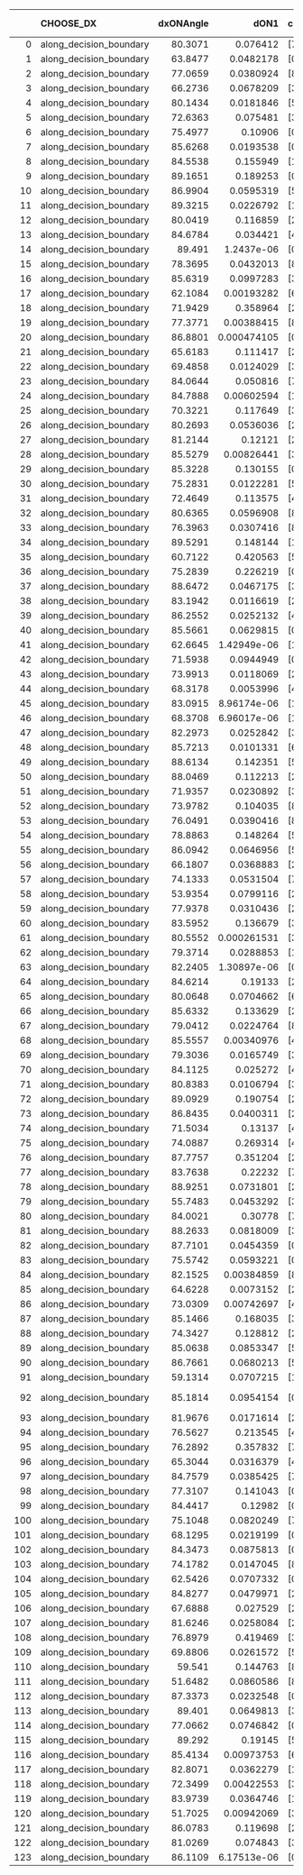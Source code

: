 |     | CHOOSE_DX               |   dxONAngle |        dON1 | cIDON1   |   dON_patch_1 |   nTON |         dON |   dxOFFAngle |       dOFF1 | cIDOFF1   |   dOFF_patch_1 |   nTOFF |        dOFF | SUCCESS   |   nExp |   dual_point_id |   subpoint_time_seconds |   total_execution_time |       logp |        dOFF/dON | Vote dOFF>dON   |
|----:|:------------------------|------------:|------------:|:---------|--------------:|-------:|------------:|-------------:|------------:|:----------|---------------:|--------:|------------:|:----------|-------:|----------------:|------------------------:|-----------------------:|-----------:|----------------:|:----------------|
|   0 | along_decision_boundary |     80.3071 | 0.076412    | [7 9]    |   0.076412    |      1 | 0.076412    |      88.8017 | 0.0363836   | [7 9]     |    0.0363836   |       1 | 0.0363836   | False     |      1 |               1 |                0.806456 |                1.1572  |  0         |     0.476151    | False           |
|   1 | along_decision_boundary |     63.8477 | 0.0482178   | [0 8]    |   0.0482178   |      1 | 0.0482178   |      80.0466 | 0.0161539   | [1 8]     |    0.0161539   |       1 | 0.0161539   | False     |      2 |               2 |                0.956723 |                2.12097 | -0.5       |     0.33502     | False           |
|   2 | along_decision_boundary |     77.0659 | 0.0380924   | [8 9]    |   0.0380924   |      1 | 0.0380924   |      72.4683 | 0.0374672   | [8 9]     |    0.0374672   |       1 | 0.0374672   | False     |      3 |               5 |                1.15924  |                3.33775 | -1         |     0.983587    | False           |
|   3 | along_decision_boundary |     66.2736 | 0.0678209   | [3 7]    |   0.0678209   |      1 | 0.0678209   |      66.9231 | 0.199186    | [3 7]     |    0.199186    |       1 | 0.199186    | True      |      4 |               6 |                1.21486  |                4.56161 | -1.5       |     2.93694     | True            |
|   4 | along_decision_boundary |     80.1434 | 0.0181846   | [5 7]    |   0.0181846   |      1 | 0.0181846   |      74.6737 | 0.209216    | [5 7]     |    0.209216    |       1 | 0.209216    | True      |      5 |               8 |                1.68411  |                7.36527 | -0.5       |    11.5051      | True            |
|   5 | along_decision_boundary |     72.6363 | 0.075481    | [3 9]    |   0.075481    |      1 | 0.075481    |      87.9389 | 0.139806    | [3 9]     |    0.139806    |       1 | 0.139806    | True      |      6 |               9 |                1.09534  |                8.46465 | -0.1       |     1.8522      | True            |
|   6 | along_decision_boundary |     75.4977 | 0.10906     | [0 9]    |   0.10906     |      1 | 0.10906     |      81.5923 | 0.0151723   | [1 9]     |    0.0151723   |       1 | 0.0151723   | False     |      7 |              10 |                0.936782 |                9.40843 | -0         |     0.139119    | False           |
|   7 | along_decision_boundary |     85.6268 | 0.0193538   | [0 1]    |   0.0193538   |      1 | 0.0193538   |      84.4196 | 0.0928478   | [0 1]     |    0.0928478   |       1 | 0.0928478   | True      |      8 |              12 |                0.88521  |               11.5672  | -0.0714286 |     4.7974      | True            |
|   8 | along_decision_boundary |     84.5538 | 0.155949    | [1 8]    |   0.155949    |      1 | 0.155949    |      79.594  | 0.0922119   | [0 8]     |    0.0922119   |       1 | 0.0922119   | False     |      9 |              14 |                1.47988  |               15.9958  | -0         |     0.591294    | False           |
|   9 | along_decision_boundary |     89.1651 | 0.189253    | [0 1]    |   0.189253    |      1 | 0.189253    |      81.1372 | 0.0991217   | [0 1]     |    0.0991217   |       1 | 0.0991217   | False     |     10 |              15 |                0.860154 |               16.8649  | -0.0555556 |     0.523753    | False           |
|  10 | along_decision_boundary |     86.9904 | 0.0595319   | [5 7]    |   0.0595319   |      1 | 0.0595319   |      84.4311 | 0.174257    | [5 7]     |    0.174257    |       1 | 0.174257    | True      |     11 |              17 |                1.81963  |               20.4374  | -0.2       |     2.92711     | True            |
|  11 | along_decision_boundary |     89.3215 | 0.0226792   | [1 3]    |   0.0226792   |      1 | 0.0226792   |      70.0415 | 0.224068    | [0 3]     |    0.224068    |       1 | 0.224068    | True      |     12 |              18 |                1.35687  |               21.8024  | -0.0454545 |     9.8799      | True            |
|  12 | along_decision_boundary |     80.0419 | 0.116859    | [2 5]    |   0.116859    |      1 | 0.116859    |      84.4072 | 0.326367    | [2 5]     |    0.326367    |       1 | 0.326367    | True      |     13 |              19 |                1.03436  |               22.8457  | -0         |     2.79282     | True            |
|  13 | along_decision_boundary |     84.6784 | 0.034421    | [4 8]    |   0.034421    |      1 | 0.034421    |      81.269  | 0.0230374   | [4 8]     |    0.0230374   |       1 | 0.0230374   | False     |     14 |              20 |                0.705711 |               23.5574  | -0.0384615 |     0.669283    | False           |
|  14 | along_decision_boundary |     89.491  | 1.2437e-06  | [0 9]    |   1.2437e-06  |      1 | 1.2437e-06  |      88.0609 | 0.0878834   | [0 9]     |    0.0878834   |       1 | 0.0878834   | True      |     15 |              21 |                0.680653 |               24.2477  | -0         | 70662.7         | True            |
|  15 | along_decision_boundary |     78.3695 | 0.0432013   | [8 9]    |   0.0432013   |      1 | 0.0432013   |      82.6671 | 0.0169229   | [8 9]     |    0.0169229   |       1 | 0.0169229   | False     |     16 |              22 |                0.689567 |               24.9412  | -0.0333333 |     0.391723    | False           |
|  16 | along_decision_boundary |     85.6319 | 0.0997283   | [3 5]    |   0.0997283   |      1 | 0.0997283   |      78.2557 | 0.0362449   | [3 5]     |    0.0362449   |       1 | 0.0362449   | False     |     17 |              23 |                1.27287  |               26.2211  | -0         |     0.363436    | False           |
|  17 | along_decision_boundary |     62.1084 | 0.00193282  | [6 9]    |   0.00193282  |      1 | 0.00193282  |      68.1955 | 0.0001773   | [6 9]     |    0.0001773   |       1 | 0.0001773   | False     |     18 |              25 |                0.71488  |               28.3424  | -0.0294118 |     0.0917313   | False           |
|  18 | along_decision_boundary |     71.9429 | 0.358964    | [2 7]    |   0.358964    |      1 | 0.358964    |      64.9332 | 0.159187    | [2 7]     |    0.159187    |       1 | 0.159187    | False     |     19 |              26 |                1.6603   |               30.0087  | -0.111111  |     0.443461    | False           |
|  19 | along_decision_boundary |     77.3771 | 0.00388415  | [8 9]    |   0.00388415  |      1 | 0.00388415  |      83.3414 | 0.23759     | [8 9]     |    0.23759     |       1 | 0.23759     | True      |     20 |              29 |                1.15306  |               31.2117  | -0.236842  |    61.1691      | True            |
|  20 | along_decision_boundary |     86.8801 | 0.000474105 | [0 8]    |   0.000474105 |      1 | 0.000474105 |      72.1772 | 0.0103495   | [1 8]     |    0.0103495   |       1 | 0.0103495   | True      |     21 |              30 |                0.944215 |               32.1631  | -0.1       |    21.8295      | True            |
|  21 | along_decision_boundary |     65.6183 | 0.111417    | [2 5]    |   0.111417    |      1 | 0.111417    |      75.6848 | 0.236814    | [2 5]     |    0.236814    |       1 | 0.236814    | True      |     22 |              32 |                1.97059  |               34.1606  | -0.0238095 |     2.12548     | True            |
|  22 | along_decision_boundary |     69.4858 | 0.0124029   | [3 4]    |   0.0124029   |      1 | 0.0124029   |      81.4476 | 0.0762414   | [3 4]     |    0.0762414   |       1 | 0.0762414   | True      |     23 |              35 |                1.01752  |               35.24    | -0         |     6.14708     | True            |
|  23 | along_decision_boundary |     84.0644 | 0.050816    | [7 9]    |   0.050816    |      1 | 0.050816    |      89.8653 | 0.103967    | [7 9]     |    0.103967    |       1 | 0.103967    | True      |     24 |              36 |                1.11839  |               36.3636  | -0.0217391 |     2.04596     | True            |
|  24 | along_decision_boundary |     84.7888 | 0.00602594  | [1 3]    |   0.00602594  |      1 | 0.00602594  |      84.8498 | 0.000641875 | [1 3]     |    0.000641875 |       1 | 0.000641875 | False     |     25 |              38 |                0.654184 |               37.7853  | -0.0833333 |     0.106519    | False           |
|  25 | along_decision_boundary |     70.3221 | 0.117649    | [3 4]    |   0.117649    |      1 | 0.117649    |      69.1077 | 0.0192489   | [3 4]     |    0.0192489   |       1 | 0.0192489   | False     |     26 |              39 |                0.968131 |               38.7585  | -0.02      |     0.163613    | False           |
|  26 | along_decision_boundary |     80.2693 | 0.0536036   | [2 7]    |   0.0536036   |      1 | 0.0536036   |      77.1624 | 0.00192839  | [2 7]     |    0.00192839  |       1 | 0.00192839  | False     |     27 |              42 |                1.0194   |               41.4205  | -0         |     0.0359751   | False           |
|  27 | along_decision_boundary |     81.2144 | 0.12121     | [2 5]    |   0.12121     |      1 | 0.12121     |      84.3559 | 0.137848    | [2 5]     |    0.137848    |       1 | 0.137848    | True      |     28 |              43 |                1.38317  |               42.8116  | -0.0185185 |     1.13727     | True            |
|  28 | along_decision_boundary |     85.5279 | 0.00826441  | [3 5]    |   0.00826441  |      1 | 0.00826441  |      85.2737 | 0.0189983   | [3 5]     |    0.0189983   |       1 | 0.0189983   | True      |     29 |              44 |                0.962413 |               43.782   | -0         |     2.29881     | True            |
|  29 | along_decision_boundary |     85.3228 | 0.130155    | [0 1]    |   0.130155    |      1 | 0.130155    |      84.6115 | 0.0322775   | [0 1]     |    0.0322775   |       1 | 0.0322775   | False     |     30 |              47 |                1.22207  |               45.0509  | -0.0172414 |     0.247993    | False           |
|  30 | along_decision_boundary |     75.2831 | 0.0122281   | [5 9]    |   0.0122281   |      1 | 0.0122281   |      70.8915 | 0.107213    | [5 9]     |    0.107213    |       1 | 0.107213    | True      |     31 |              48 |                1.19995  |               46.2599  | -0         |     8.76774     | True            |
|  31 | along_decision_boundary |     72.4649 | 0.113575    | [4 9]    |   0.113575    |      1 | 0.113575    |      78.4408 | 0.0338675   | [4 9]     |    0.0338675   |       1 | 0.0338675   | False     |     32 |              49 |                0.831831 |               47.1007  | -0.016129  |     0.298196    | False           |
|  32 | along_decision_boundary |     80.6365 | 0.0596908   | [8 9]    |   0.0596908   |      1 | 0.0596908   |      82.4754 | 0.0117516   | [8 9]     |    0.0117516   |       1 | 0.0117516   | False     |     33 |              50 |                0.863524 |               47.9701  | -0         |     0.196875    | False           |
|  33 | along_decision_boundary |     76.3963 | 0.0307416   | [8 9]    |   0.0307416   |      1 | 0.0307416   |      87.9471 | 0.0271889   | [8 9]     |    0.0271889   |       1 | 0.0271889   | False     |     34 |              51 |                0.921798 |               48.8969  | -0.0151515 |     0.884433    | False           |
|  34 | along_decision_boundary |     89.5291 | 0.148144    | [1 9]    |   0.148144    |      1 | 0.148144    |      87.576  | 0.0475665   | [0 9]     |    0.0475665   |       1 | 0.0475665   | False     |     35 |              52 |                1.33985  |               50.2423  | -0.0588235 |     0.321083    | False           |
|  35 | along_decision_boundary |     60.7122 | 0.420563    | [5 7]    |   0.420563    |      1 | 0.420563    |      77.1603 | 0.411826    | [5 7]     |    0.411826    |       1 | 0.411826    | False     |     36 |              53 |                2.77668  |               53.0269  | -0.128571  |     0.979227    | False           |
|  36 | along_decision_boundary |     75.2839 | 0.226219    | [0 1]    |   0.226219    |      1 | 0.226219    |      77.4214 | 0.0226113   | [0 1]     |    0.0226113   |       1 | 0.0226113   | False     |     37 |              54 |                1.98171  |               55.0137  | -0.222222  |     0.0999529   | False           |
|  37 | along_decision_boundary |     88.6472 | 0.0467175   | [3 7]    |   0.0467175   |      1 | 0.0467175   |      87.6185 | 0.0345787   | [3 7]     |    0.0345787   |       1 | 0.0345787   | False     |     38 |              55 |                0.763253 |               55.785   | -0.337838  |     0.740164    | False           |
|  38 | along_decision_boundary |     83.1942 | 0.0116619   | [2 6]    |   0.0116619   |      1 | 0.0116619   |      81.1067 | 0.0197227   | [2 6]     |    0.0197227   |       1 | 0.0197227   | True      |     39 |              56 |                0.727675 |               56.5181  | -0.473684  |     1.69121     | True            |
|  39 | along_decision_boundary |     86.2552 | 0.0252132   | [4 7]    |   0.0252132   |      1 | 0.0252132   |      88.6186 | 0.0172961   | [4 7]     |    0.0172961   |       1 | 0.0172961   | False     |     40 |              57 |                0.786743 |               57.3128  | -0.320513  |     0.685993    | False           |
|  40 | along_decision_boundary |     85.5661 | 0.0629815   | [0 1]    |   0.0629815   |      1 | 0.0629815   |      85.4612 | 0.0404914   | [0 1]     |    0.0404914   |       1 | 0.0404914   | False     |     41 |              62 |                0.910364 |               60.7815  | -0.45      |     0.642909    | False           |
|  41 | along_decision_boundary |     62.6645 | 1.42949e-06 | [1 3]    |   1.42949e-06 |      1 | 1.42949e-06 |      64.7939 | 0.0383345   | [0 3]     |    0.0383345   |       1 | 0.0383345   | True      |     42 |              63 |                0.911178 |               61.6986  | -0.597561  | 26816.9         | True            |
|  42 | along_decision_boundary |     71.5938 | 0.0944949   | [0 1]    |   0.0944949   |      1 | 0.0944949   |      79.7958 | 0.0436932   | [0 1]     |    0.0436932   |       1 | 0.0436932   | False     |     43 |              64 |                0.709063 |               62.4157  | -0.428571  |     0.462387    | False           |
|  43 | along_decision_boundary |     73.9913 | 0.0118069   | [2 7]    |   0.0118069   |      1 | 0.0118069   |      78.4774 | 0.00204703  | [2 7]     |    0.00204703  |       1 | 0.00204703  | False     |     44 |              65 |                0.765677 |               63.1906  | -0.569767  |     0.173375    | False           |
|  44 | along_decision_boundary |     68.3178 | 0.0053996   | [4 7]    |   0.0053996   |      1 | 0.0053996   |      77.3651 | 0.0805295   | [4 7]     |    0.0805295   |       1 | 0.0805295   | True      |     45 |              67 |                0.957299 |               65.1801  | -0.727273  |    14.914       | True            |
|  45 | along_decision_boundary |     83.0915 | 8.96174e-06 | [1 2]    |   8.96174e-06 |      1 | 8.96174e-06 |      86.5526 | 0.365315    | [0 2]     |    0.365315    |       1 | 0.365315    | True      |     46 |              68 |                1.12473  |               66.3149  | -0.544444  | 40763.8         | True            |
|  46 | along_decision_boundary |     68.3708 | 6.96017e-06 | [1 8]    |   6.96017e-06 |      1 | 6.96017e-06 |      76.3364 | 0.028992    | [0 8]     |    0.028992    |       1 | 0.028992    | True      |     47 |              69 |                0.77103  |               67.0909  | -0.391304  |  4165.41        | True            |
|  47 | along_decision_boundary |     82.2973 | 0.0252842   | [3 8]    |   0.0252842   |      1 | 0.0252842   |      79.4465 | 0.0722957   | [3 8]     |    0.0722957   |       1 | 0.0722957   | True      |     48 |              70 |                0.954167 |               68.0531  | -0.265957  |     2.85933     | True            |
|  48 | along_decision_boundary |     85.7213 | 0.0101331   | [6 7]    |   0.0101331   |      1 | 0.0101331   |      89.0254 | 0.0300896   | [6 7]     |    0.0300896   |       1 | 0.0300896   | True      |     49 |              71 |                0.734689 |               68.7937  | -0.166667  |     2.96943     | True            |
|  49 | along_decision_boundary |     88.6134 | 0.142351    | [5 9]    |   0.142351    |      1 | 0.142351    |      82.8412 | 0.0231739   | [5 9]     |    0.0231739   |       1 | 0.0231739   | False     |     50 |              72 |                0.794632 |               69.5985  | -0.0918367 |     0.162794    | False           |
|  50 | along_decision_boundary |     88.0469 | 0.112213    | [2 7]    |   0.112213    |      1 | 0.112213    |      89.0727 | 0.206047    | [2 7]     |    0.206047    |       1 | 0.206047    | True      |     51 |              73 |                1.17019  |               70.7807  | -0.16      |     1.83621     | True            |
|  51 | along_decision_boundary |     71.9357 | 0.0230892   | [3 8]    |   0.0230892   |      1 | 0.0230892   |      72.1489 | 0.0174181   | [3 8]     |    0.0174181   |       1 | 0.0174181   | False     |     52 |              74 |                0.754072 |               71.5418  | -0.0882353 |     0.754383    | False           |
|  52 | along_decision_boundary |     73.9782 | 0.104035    | [8 9]    |   0.104035    |      1 | 0.104035    |      73.8894 | 0.0158765   | [8 9]     |    0.0158765   |       1 | 0.0158765   | False     |     53 |              75 |                1.67726  |               73.2241  | -0.153846  |     0.152606    | False           |
|  53 | along_decision_boundary |     76.0491 | 0.0390416   | [8 9]    |   0.0390416   |      1 | 0.0390416   |      89.711  | 0.14409     | [8 9]     |    0.14409     |       1 | 0.14409     | True      |     54 |              77 |                0.718782 |               75.2905  | -0.235849  |     3.69069     | True            |
|  54 | along_decision_boundary |     78.8863 | 0.148264    | [5 7]    |   0.148264    |      1 | 0.148264    |      89.9508 | 0.06933     | [5 7]     |    0.06933     |       1 | 0.06933     | False     |     55 |              78 |                0.949841 |               76.2503  | -0.148148  |     0.467611    | False           |
|  55 | along_decision_boundary |     86.0942 | 0.0646956   | [5 7]    |   0.0646956   |      1 | 0.0646956   |      85.3782 | 0.0543562   | [5 7]     |    0.0543562   |       1 | 0.0543562   | False     |     56 |              79 |                0.749105 |               77.0064  | -0.227273  |     0.840185    | False           |
|  56 | along_decision_boundary |     66.1807 | 0.0368883   | [2 7]    |   0.0368883   |      1 | 0.0368883   |      63.4819 | 0.0393355   | [2 7]     |    0.0393355   |       1 | 0.0393355   | True      |     57 |              80 |                0.868214 |               77.8807  | -0.321429  |     1.06634     | True            |
|  57 | along_decision_boundary |     74.1333 | 0.0531504   | [7 9]    |   0.0531504   |      1 | 0.0531504   |      88.9233 | 0.0360237   | [7 9]     |    0.0360237   |       1 | 0.0360237   | False     |     58 |              82 |                0.756788 |               81.2096  | -0.219298  |     0.67777     | False           |
|  58 | along_decision_boundary |     53.9354 | 0.0799116   | [2 9]    |   0.0799116   |      1 | 0.0799116   |      68.3911 | 0.0901788   | [2 9]     |    0.0901788   |       1 | 0.0901788   | True      |     59 |              83 |                1.30763  |               82.5262  | -0.310345  |     1.12848     | True            |
|  59 | along_decision_boundary |     77.9378 | 0.0310436   | [2 7]    |   0.0310436   |      1 | 0.0310436   |      85.0142 | 0.402006    | [2 7]     |    0.402006    |       1 | 0.402006    | True      |     60 |              84 |                1.59473  |               84.1259  | -0.211864  |    12.9497      | True            |
|  60 | along_decision_boundary |     83.5952 | 0.136679    | [3 5]    |   0.136679    |      1 | 0.136679    |      89.1141 | 0.276705    | [3 5]     |    0.276705    |       1 | 0.276705    | True      |     61 |              85 |                0.82448  |               84.9554  | -0.133333  |     2.02448     | True            |
|  61 | along_decision_boundary |     80.5552 | 0.000261531 | [3 4]    |   0.000261531 |      1 | 0.000261531 |      82.7159 | 0.0380162   | [3 4]     |    0.0380162   |       1 | 0.0380162   | True      |     62 |              87 |                0.726924 |               85.7196  | -0.0737705 |   145.36        | True            |
|  62 | along_decision_boundary |     79.3714 | 0.0288853   | [1 8]    |   0.0288853   |      1 | 0.0288853   |      83.9648 | 0.00856446  | [0 8]     |    0.00856446  |       1 | 0.00856446  | False     |     63 |              88 |                0.771897 |               86.5005  | -0.0322581 |     0.296499    | False           |
|  63 | along_decision_boundary |     82.2405 | 1.30897e-06 | [0 8]    |   1.30897e-06 |      1 | 1.30897e-06 |      86.7603 | 0.0499951   | [0 8]     |    0.0499951   |       1 | 0.0499951   | True      |     64 |              89 |                0.95109  |               87.4606  | -0.0714286 | 38194.1         | True            |
|  64 | along_decision_boundary |     84.6214 | 0.19133     | [2 6]    |   0.19133     |      1 | 0.19133     |      86.3909 | 0.0833949   | [2 6]     |    0.0833949   |       1 | 0.0833949   | False     |     65 |              90 |                0.713828 |               88.1832  | -0.03125   |     0.435869    | False           |
|  65 | along_decision_boundary |     80.0648 | 0.0704662   | [6 9]    |   0.0704662   |      1 | 0.0704662   |      89.8069 | 0.0351996   | [6 9]     |    0.0351996   |       1 | 0.0351996   | False     |     66 |              91 |                0.748321 |               88.9365  | -0.0692308 |     0.499524    | False           |
|  66 | along_decision_boundary |     85.6332 | 0.133629    | [2 3]    |   0.133629    |      1 | 0.133629    |      81.6468 | 0.0159437   | [2 3]     |    0.0159437   |       1 | 0.0159437   | False     |     67 |              92 |                0.633976 |               89.5805  | -0.121212  |     0.119313    | False           |
|  67 | along_decision_boundary |     79.0412 | 0.0224764   | [8 9]    |   0.0224764   |      1 | 0.0224764   |      82.8979 | 0.241162    | [8 9]     |    0.241162    |       1 | 0.241162    | True      |     68 |              93 |                0.962086 |               90.5516  | -0.186567  |    10.7296      | True            |
|  68 | along_decision_boundary |     85.5557 | 0.00340976  | [4 9]    |   0.00340976  |      1 | 0.00340976  |      84.1308 | 0.00290295  | [4 9]     |    0.00290295  |       1 | 0.00290295  | False     |     69 |              94 |                0.701166 |               91.2607  | -0.117647  |     0.851367    | False           |
|  69 | along_decision_boundary |     79.3036 | 0.0165749   | [3 9]    |   0.0165749   |      1 | 0.0165749   |      78.0197 | 0.0152524   | [3 9]     |    0.0152524   |       1 | 0.0152524   | False     |     70 |              95 |                0.877297 |               92.1456  | -0.181159  |     0.920212    | False           |
|  70 | along_decision_boundary |     84.1125 | 0.025272    | [4 8]    |   0.025272    |      1 | 0.025272    |      76.0763 | 0.0167771   | [4 8]     |    0.0167771   |       1 | 0.0167771   | False     |     71 |              96 |                0.822956 |               92.9775  | -0.257143  |     0.663863    | False           |
|  71 | along_decision_boundary |     80.8383 | 0.0106794   | [3 5]    |   0.0106794   |      1 | 0.0106794   |      80.3208 | 0.0837588   | [3 5]     |    0.0837588   |       1 | 0.0837588   | True      |     72 |              97 |                1.22539  |               94.214   | -0.34507   |     7.843       | True            |
|  72 | along_decision_boundary |     89.0929 | 0.190754    | [2 6]    |   0.190754    |      1 | 0.190754    |      84.5783 | 0.179445    | [2 6]     |    0.179445    |       1 | 0.179445    | False     |     73 |              99 |                1.22404  |               96.8966  | -0.25      |     0.940711    | False           |
|  73 | along_decision_boundary |     86.8435 | 0.0400311   | [2 6]    |   0.0400311   |      1 | 0.0400311   |      84.0216 | 0.0621525   | [2 6]     |    0.0621525   |       1 | 0.0621525   | True      |     74 |             100 |                1.00076  |               97.9035  | -0.335616  |     1.55261     | True            |
|  74 | along_decision_boundary |     71.5034 | 0.13137     | [4 6]    |   0.13137     |      1 | 0.13137     |      76.9899 | 0.0262418   | [4 6]     |    0.0262418   |       1 | 0.0262418   | False     |     75 |             101 |                1.404    |               99.3124  | -0.243243  |     0.199755    | False           |
|  75 | along_decision_boundary |     74.0887 | 0.269314    | [4 5]    |   0.269314    |      1 | 0.269314    |      72.99   | 0.0351953   | [4 5]     |    0.0351953   |       1 | 0.0351953   | False     |     76 |             102 |                1.17016  |              100.489   | -0.326667  |     0.130685    | False           |
|  76 | along_decision_boundary |     87.7757 | 0.351204    | [2 7]    |   0.351204    |      1 | 0.351204    |      87.8342 | 0.32333     | [2 7]     |    0.32333     |       1 | 0.32333     | False     |     77 |             105 |                2.06036  |              102.611   | -0.421053  |     0.920632    | False           |
|  77 | along_decision_boundary |     83.7638 | 0.22232     | [7 9]    |   0.22232     |      1 | 0.22232     |      72.6151 | 0.0063896   | [7 9]     |    0.0063896   |       1 | 0.0063896   | False     |     78 |             106 |                1.45627  |              104.075   | -0.525974  |     0.0287405   | False           |
|  78 | along_decision_boundary |     88.9251 | 0.0731801   | [2 7]    |   0.0731801   |      1 | 0.0731801   |      89.658  | 0.0270278   | [2 7]     |    0.0270278   |       1 | 0.0270278   | False     |     79 |             107 |                0.755922 |              104.836   | -0.641026  |     0.369333    | False           |
|  79 | along_decision_boundary |     55.7483 | 0.0453292   | [3 6]    |   0.0453292   |      1 | 0.0453292   |      75.3588 | 0.0605819   | [3 6]     |    0.0605819   |       1 | 0.0605819   | True      |     80 |             108 |                0.700938 |              105.544   | -0.765823  |     1.33649     | True            |
|  80 | along_decision_boundary |     84.0021 | 0.30778     | [7 9]    |   0.30778     |      1 | 0.30778     |      78.3201 | 0.0186497   | [7 9]     |    0.0186497   |       1 | 0.0186497   | False     |     81 |             109 |                1.34415  |              106.898   | -0.625     |     0.0605943   | False           |
|  81 | along_decision_boundary |     88.2633 | 0.0818009   | [3 5]    |   0.0818009   |      1 | 0.0818009   |      86.5686 | 0.0787242   | [3 5]     |    0.0787242   |       1 | 0.0787242   | False     |     82 |             112 |                1.18988  |              109.728   | -0.746914  |     0.962387    | False           |
|  82 | along_decision_boundary |     87.7101 | 0.0454359   | [0 1]    |   0.0454359   |      1 | 0.0454359   |      88.5899 | 0.0290885   | [0 1]     |    0.0290885   |       1 | 0.0290885   | False     |     83 |             113 |                1.06957  |              110.804   | -0.878049  |     0.64021     | False           |
|  83 | along_decision_boundary |     75.5742 | 0.0593221   | [0 1]    |   0.0593221   |      1 | 0.0593221   |      88.2386 | 0.0600904   | [0 1]     |    0.0600904   |       1 | 0.0600904   | True      |     84 |             114 |                1.26821  |              112.082   | -1.01807   |     1.01295     | True            |
|  84 | along_decision_boundary |     82.1525 | 0.00384859  | [8 9]    |   0.00384859  |      1 | 0.00384859  |      84.0351 | 0.0273047   | [8 9]     |    0.0273047   |       1 | 0.0273047   | True      |     85 |             115 |                0.928347 |              113.017   | -0.857143  |     7.09472     | True            |
|  85 | along_decision_boundary |     64.6228 | 0.0073152   | [2 8]    |   0.0073152   |      1 | 0.0073152   |      66.5371 | 0.0603727   | [2 8]     |    0.0603727   |       1 | 0.0603727   | True      |     86 |             116 |                0.743339 |              113.765   | -0.711765  |     8.25304     | True            |
|  86 | along_decision_boundary |     73.0309 | 0.00742697  | [4 8]    |   0.00742697  |      1 | 0.00742697  |      72.6373 | 0.139399    | [4 8]     |    0.139399    |       1 | 0.139399    | True      |     87 |             117 |                1.04949  |              114.822   | -0.581395  |    18.7693      | True            |
|  87 | along_decision_boundary |     85.1466 | 0.168035    | [3 5]    |   0.168035    |      1 | 0.168035    |      85.1473 | 0.165819    | [3 5]     |    0.165819    |       1 | 0.165819    | False     |     88 |             118 |                1.52262  |              116.349   | -0.465517  |     0.986815    | False           |
|  88 | along_decision_boundary |     74.3427 | 0.128812    | [2 5]    |   0.128812    |      1 | 0.128812    |      69.2739 | 0.123538    | [2 5]     |    0.123538    |       1 | 0.123538    | False     |     89 |             120 |                1.49407  |              117.885   | -0.568182  |     0.959059    | False           |
|  89 | along_decision_boundary |     85.0638 | 0.0853347   | [5 9]    |   0.0853347   |      1 | 0.0853347   |      89.4549 | 0.00673876  | [5 9]     |    0.00673876  |       1 | 0.00673876  | False     |     90 |             121 |                0.7682   |              118.66    | -0.679775  |     0.0789685   | False           |
|  90 | along_decision_boundary |     86.7661 | 0.0680213   | [5 6]    |   0.0680213   |      1 | 0.0680213   |      88.4934 | 0.0143416   | [5 6]     |    0.0143416   |       1 | 0.0143416   | False     |     91 |             123 |                1.12235  |              119.824   | -0.8       |     0.21084     | False           |
|  91 | along_decision_boundary |     59.1314 | 0.0707215   | [1 6]    |   0.0707215   |      1 | 0.0707215   |      69.1038 | 0.116747    | [0 6]     |    0.116747    |       1 | 0.116747    | True      |     92 |             124 |                0.743804 |              120.573   | -0.928571  |     1.6508      | True            |
|  92 | along_decision_boundary |     85.1814 | 0.0954154   | [0 4]    |   0.0954154   |      1 | 0.0954154   |      77.6184 | 7.73593e-06 | [1 4]     |    7.73593e-06 |       1 | 7.73593e-06 | False     |     93 |             128 |                0.97894  |              121.624   | -0.782609  |     8.10764e-05 | False           |
|  93 | along_decision_boundary |     81.9676 | 0.0171614   | [2 9]    |   0.0171614   |      1 | 0.0171614   |      85.3585 | 0.0802056   | [2 9]     |    0.0802056   |       1 | 0.0802056   | True      |     94 |             129 |                1.18381  |              122.817   | -0.908602  |     4.67361     | True            |
|  94 | along_decision_boundary |     76.5627 | 0.213545    | [4 7]    |   0.213545    |      1 | 0.213545    |      81.4779 | 0.0801998   | [4 7]     |    0.0801998   |       1 | 0.0801998   | False     |     95 |             130 |                1.7136   |              124.541   | -0.765957  |     0.375563    | False           |
|  95 | along_decision_boundary |     76.2892 | 0.357832    | [7 9]    |   0.357832    |      1 | 0.357832    |      84.0718 | 0.280787    | [7 9]     |    0.280787    |       1 | 0.280787    | False     |     96 |             131 |                1.358    |              125.904   | -0.889474  |     0.784691    | False           |
|  96 | along_decision_boundary |     65.3044 | 0.0316379   | [4 8]    |   0.0316379   |      1 | 0.0316379   |      59.4188 | 0.253357    | [4 8]     |    0.253357    |       1 | 0.253357    | True      |     97 |             132 |                0.977411 |              126.89    | -1.02083   |     8.00801     | True            |
|  97 | along_decision_boundary |     84.7579 | 0.0385425   | [7 8]    |   0.0385425   |      1 | 0.0385425   |      83.6584 | 0.00787754  | [7 8]     |    0.00787754  |       1 | 0.00787754  | False     |     98 |             135 |                1.24303  |              129.603   | -0.871134  |     0.204386    | False           |
|  98 | along_decision_boundary |     77.3107 | 0.141043    | [0 1]    |   0.141043    |      1 | 0.141043    |      81.706  | 0.108245    | [0 1]     |    0.108245    |       1 | 0.108245    | False     |     99 |             136 |                1.26017  |              130.873   | -1         |     0.767461    | False           |
|  99 | along_decision_boundary |     84.4417 | 0.12982     | [0 9]    |   0.12982     |      1 | 0.12982     |      74.1058 | 0.0378075   | [1 9]     |    0.0378075   |       1 | 0.0378075   | False     |    100 |             137 |                0.739294 |              131.617   | -1.13636   |     0.291229    | False           |
| 100 | along_decision_boundary |     75.1048 | 0.0820249   | [7 9]    |   0.0820249   |      1 | 0.0820249   |      82.1152 | 0.044347    | [7 9]     |    0.044347    |       1 | 0.044347    | False     |    101 |             140 |                1.17403  |              135.131   | -1.28      |     0.540654    | False           |
| 101 | along_decision_boundary |     68.1295 | 0.0219199   | [0 1]    |   0.0219199   |      1 | 0.0219199   |      71.8318 | 0.0963387   | [0 1]     |    0.0963387   |       1 | 0.0963387   | True      |    102 |             141 |                0.868611 |              136.007   | -1.43069   |     4.39503     | True            |
| 102 | along_decision_boundary |     84.3473 | 0.0875813   | [0 1]    |   0.0875813   |      1 | 0.0875813   |      88.7394 | 0.243803    | [0 1]     |    0.243803    |       1 | 0.243803    | True      |    103 |             143 |                1.27277  |              137.322   | -1.2549    |     2.78374     | True            |
| 103 | along_decision_boundary |     74.1782 | 0.0147045   | [8 9]    |   0.0147045   |      1 | 0.0147045   |      89.326  | 0.152163    | [8 9]     |    0.152163    |       1 | 0.152163    | True      |    104 |             144 |                1.35742  |              138.691   | -1.09223   |    10.3481      | True            |
| 104 | along_decision_boundary |     62.5426 | 0.0707332   | [0 1]    |   0.0707332   |      1 | 0.0707332   |      64.0453 | 0.068074    | [0 1]     |    0.068074    |       1 | 0.068074    | False     |    105 |             146 |                1.19236  |              139.927   | -0.942308  |     0.962404    | False           |
| 105 | along_decision_boundary |     84.8277 | 0.0479971   | [2 7]    |   0.0479971   |      1 | 0.0479971   |      71.9027 | 0.00443105  | [2 7]     |    0.00443105  |       1 | 0.00443105  | False     |    106 |             148 |                0.917227 |              140.881   | -1.07143   |     0.092319    | False           |
| 106 | along_decision_boundary |     67.6888 | 0.027529    | [2 7]    |   0.027529    |      1 | 0.027529    |      60.8662 | 0.0330186   | [2 7]     |    0.0330186   |       1 | 0.0330186   | True      |    107 |             150 |                0.794261 |              141.703   | -1.20755   |     1.19941     | True            |
| 107 | along_decision_boundary |     81.6246 | 0.0258084   | [2 7]    |   0.0258084   |      1 | 0.0258084   |      80.3547 | 0.281892    | [2 7]     |    0.281892    |       1 | 0.281892    | True      |    108 |             151 |                1.39486  |              143.104   | -1.0514    |    10.9225      | True            |
| 108 | along_decision_boundary |     76.8979 | 0.419469    | [3 5]    |   0.419469    |      1 | 0.419469    |      75.6291 | 0.0845483   | [3 5]     |    0.0845483   |       1 | 0.0845483   | False     |    109 |             152 |                1.95332  |              145.065   | -0.907407  |     0.20156     | False           |
| 109 | along_decision_boundary |     69.8806 | 0.0261572   | [5 6]    |   0.0261572   |      1 | 0.0261572   |      73.2587 | 0.0245837   | [5 6]     |    0.0245837   |       1 | 0.0245837   | False     |    110 |             153 |                0.720183 |              145.792   | -1.03211   |     0.939842    | False           |
| 110 | along_decision_boundary |     59.541  | 0.144763    | [8 9]    |   0.144763    |      1 | 0.144763    |      71.6395 | 0.0243733   | [8 9]     |    0.0243733   |       1 | 0.0243733   | False     |    111 |             154 |                0.9854   |              146.782   | -1.16364   |     0.168367    | False           |
| 111 | along_decision_boundary |     51.6482 | 0.0860586   | [8 9]    |   0.0860586   |      1 | 0.0860586   |      59.4343 | 0.114223    | [8 9]     |    0.114223    |       1 | 0.114223    | True      |    112 |             155 |                1.48802  |              148.279   | -1.3018    |     1.32726     | True            |
| 112 | along_decision_boundary |     87.3373 | 0.0232548   | [0 8]    |   0.0232548   |      1 | 0.0232548   |      75.4996 | 0.12637     | [1 8]     |    0.12637     |       1 | 0.12637     | True      |    113 |             156 |                1.30756  |              149.594   | -1.14286   |     5.43416     | True            |
| 113 | along_decision_boundary |     89.401  | 0.0649813   | [3 7]    |   0.0649813   |      1 | 0.0649813   |      89.1298 | 0.0158154   | [3 7]     |    0.0158154   |       1 | 0.0158154   | False     |    114 |             157 |                0.878049 |              150.482   | -0.995575  |     0.243384    | False           |
| 114 | along_decision_boundary |     77.0662 | 0.0746842   | [0 1]    |   0.0746842   |      1 | 0.0746842   |      81.6889 | 0.00558946  | [0 1]     |    0.00558946  |       1 | 0.00558946  | False     |    115 |             158 |                0.729525 |              151.216   | -1.12281   |     0.0748413   | False           |
| 115 | along_decision_boundary |     89.292  | 0.19145     | [5 7]    |   0.19145     |      1 | 0.19145     |      85.7219 | 0.139246    | [5 7]     |    0.139246    |       1 | 0.139246    | False     |    116 |             159 |                1.06917  |              152.291   | -1.25652   |     0.727324    | False           |
| 116 | along_decision_boundary |     85.4134 | 0.00973753  | [6 7]    |   0.00973753  |      1 | 0.00973753  |      77.5437 | 0.0212594   | [6 7]     |    0.0212594   |       1 | 0.0212594   | True      |    117 |             160 |                0.695982 |              152.998   | -1.39655   |     2.18325     | True            |
| 117 | along_decision_boundary |     82.8071 | 0.0362279   | [1 9]    |   0.0362279   |      1 | 0.0362279   |      73.1564 | 0.0190765   | [0 9]     |    0.0190765   |       1 | 0.0190765   | False     |    118 |             161 |                1.00741  |              154.014   | -1.23504   |     0.526569    | False           |
| 118 | along_decision_boundary |     72.3499 | 0.00422553  | [3 5]    |   0.00422553  |      1 | 0.00422553  |      78.3615 | 0.0365634   | [3 5]     |    0.0365634   |       1 | 0.0365634   | True      |    119 |             163 |                0.726575 |              157.11    | -1.37288   |     8.65297     | True            |
| 119 | along_decision_boundary |     83.9739 | 0.0364746   | [1 2]    |   0.0364746   |      1 | 0.0364746   |      87.3679 | 0.351612    | [0 2]     |    0.351612    |       1 | 0.351612    | True      |    120 |             164 |                0.884284 |              158.001   | -1.21429   |     9.63991     | True            |
| 120 | along_decision_boundary |     51.7025 | 0.00942069  | [3 5]    |   0.00942069  |      1 | 0.00942069  |      64.7846 | 0.0522624   | [3 5]     |    0.0522624   |       1 | 0.0522624   | True      |    121 |             165 |                0.620064 |              158.626   | -1.06667   |     5.54761     | True            |
| 121 | along_decision_boundary |     86.0783 | 0.119698    | [2 5]    |   0.119698    |      1 | 0.119698    |      81.9113 | 0.0153536   | [2 5]     |    0.0153536   |       1 | 0.0153536   | False     |    122 |             166 |                1.53825  |              160.171   | -0.929752  |     0.12827     | False           |
| 122 | along_decision_boundary |     81.0269 | 0.074843    | [3 7]    |   0.074843    |      1 | 0.074843    |      80.3917 | 0.0865951   | [3 7]     |    0.0865951   |       1 | 0.0865951   | True      |    123 |             167 |                1.55263  |              161.728   | -1.04918   |     1.15702     | True            |
| 123 | along_decision_boundary |     86.1109 | 6.17513e-06 | [0 8]    |   6.17513e-06 |      1 | 6.17513e-06 |      88.3321 | 0.00293103  | [0 8]     |    0.00293103  |       1 | 0.00293103  | True      |    124 |             169 |                0.667776 |              162.424   | -0.914634  |   474.651       | True            |